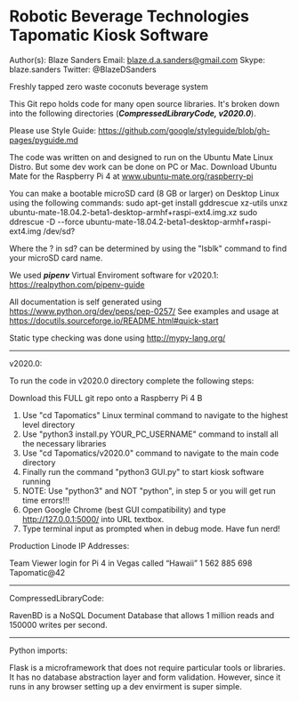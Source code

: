 # Robotic Beverage Technologies Tapomatic Kiosk Software

Author(s): Blaze Sanders Email: blaze.d.a.sanders@gmail.com Skype: blaze.sanders Twitter: @BlazeDSanders

Freshly tapped zero waste coconuts beverage system

This Git repo holds code for many open source libraries. It's broken down into the following directories (***CompressedLibraryCode, v2020.0***).

Please use Style Guide: https://github.com/google/styleguide/blob/gh-pages/pyguide.md

The code was written on and designed to run on the Ubuntu Mate Linux Distro. But some dev work can be done on PC or Mac.
Download Ubuntu Mate for the Raspberry Pi 4 at www.ubuntu-mate.org/raspberry-pi

You can make a bootable microSD card (8 GB or larger) on Desktop Linux using the following commands: 
sudo apt-get install gddrescue xz-utils
unxz ubuntu-mate-18.04.2-beta1-desktop-armhf+raspi-ext4.img.xz
sudo ddrescue -D --force ubuntu-mate-18.04.2-beta1-desktop-armhf+raspi-ext4.img /dev/sd?

Where the ? in sd? can be determined by using the "lsblk" command to find your microSD card name.

We used ***pipenv*** Virtual Enviroment software for v2020.1: https://realpython.com/pipenv-guide

All documentation is self generated using https://www.python.org/dev/peps/pep-0257/
See examples and usage at https://docutils.sourceforge.io/README.html#quick-start

Static type checking was done using http://mypy-lang.org/

***
v2020.0:

To run the code in v2020.0 directory complete the following steps:

Download this FULL git repo onto a Raspberry Pi 4 B
1. Use "cd Tapomatics" Linux terminal command to navigate to the highest level directory
2. Use "python3 install.py YOUR_PC_USERNAME" command to install all the necessary libraries
3. Use "cd Tapomatics/v2020.0" command to navigate to the main code directory
4. Finally run the command "python3 GUI.py" to start kiosk software running
5. NOTE: Use "python3" and NOT "python", in step 5 or you will get run time errors!!!
6. Open Google Chrome (best GUI compatibility) and type http://127.0.0.1:5000/ into URL textbox. 
7. Type terminal input as prompted when in debug mode. Have fun nerd!

Production Linode IP Addresses:

Team Viewer login for Pi 4 in Vegas called “Hawaii”
1 562 885 698 Tapomatic@42

***
CompressedLibraryCode:

RavenBD is a NoSQL Document Database that allows 1 million reads and 150000 writes per second.


***
Python imports:

Flask is a microframework that does not require particular tools or libraries. It has no database abstraction layer and form validation. However, since it runs in any browser setting up a dev envirment is super simple.
